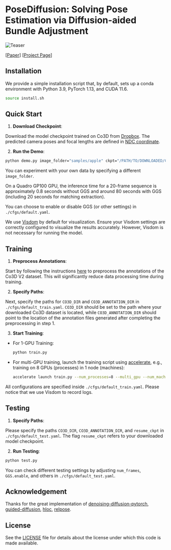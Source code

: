 # PoseDiffusion: Solving Pose Estimation via Diffusion-aided Bundle Adjustment

![Teaser](https://raw.githubusercontent.com/posediffusion/posediffusion.github.io/main/resources/teaser.gif)

<p dir="auto">[<a href="https://arxiv.org/pdf/2306.15667.pdf" rel="nofollow">Paper</a>]
[<a href="https://posediffusion.github.io/" rel="nofollow">Project Page</a>]</p>

## Installation
We provide a simple installation script that, by default, sets up a conda environment with Python 3.9, PyTorch 1.13, and CUDA 11.6.

```.bash
source install.sh
```

## Quick Start

1. **Download Checkpoint**:

Download the model checkpoint trained on Co3D from [Dropbox](https://www.dropbox.com/s/tqzrv9i0umdv17d/co3d_model_Apr16.pth?dl=0). The predicted camera poses and focal lengths are defined in [NDC coordinate](https://pytorch3d.org/docs/cameras).

2. **Run the Demo**:

```.bash
python demo.py image_folder="samples/apple" ckpt="/PATH/TO/DOWNLOADED/CKPT"
```

You can experiment with your own data by specifying a different `image_folder`.


On a Quadro GP100 GPU, the inference time for a 20-frame sequence is approximately 0.8 seconds without GGS and around 80 seconds with GGS (including 20 seconds for matching extraction).

You can choose to enable or disable GGS (or other settings) in `./cfgs/default.yaml`.

We use [Visdom](https://github.com/fossasia/visdom) by default for visualization. Ensure your Visdom settings are correctly configured to visualize the results accurately. However, Visdom is not necessary for running the model.

## Training

1. **Preprocess Annotations**:

Start by following the instructions [here](https://github.com/amyxlase/relpose-plus-plus#pre-processing-co3d) to preprocess the annotations of the Co3D V2 dataset. This will significantly reduce data processing time during training.

2. **Specify Paths**:

Next, specify the paths for `CO3D_DIR` and `CO3D_ANNOTATION_DIR` in `./cfgs/default_train.yaml`. `CO3D_DIR` should be set to the path where your downloaded Co3D dataset is located, while `CO3D_ANNOTATION_DIR` should point to the location of the annotation files generated after completing the preprocessing in step 1.

3. **Start Training**:

- For 1-GPU Training:
  ```bash
  python train.py
  ```

- For multi-GPU training, launch the training script using [accelerate](https://huggingface.co/docs/accelerate/basic_tutorials/launch), e.g., training on 8 GPUs (processes) in 1 node (machines):
  ```bash
  accelerate launch train.py --num_processes=8 --multi_gpu --num_machines=1
  ```
  
All configurations are specified inside `./cfgs/default_train.yaml`. Please notice that we use Visdom to record logs.

## Testing

1. **Specify Paths**:

Please specify the paths `CO3D_DIR`, `CO3D_ANNOTATION_DIR`, and `resume_ckpt` in `./cfgs/default_test.yaml`. The flag `resume_ckpt` refers to your downloaded model checkpoint.

2. **Run Testing**:

```bash
python test.py
```

You can check different testing settings by adjusting `num_frames`, `GGS.enable`, and others in `./cfgs/default_test.yaml`.


## Acknowledgement

Thanks for the great implementation of [denoising-diffusion-pytorch](https://github.com/lucidrains/denoising-diffusion-pytorch), [guided-diffusion](https://github.com/openai/guided-diffusion), [hloc](https://github.com/cvg/Hierarchical-Localization), [relpose](https://github.com/jasonyzhang/relpose).


## License
See the [LICENSE](./LICENSE) file for details about the license under which this code is made available.

